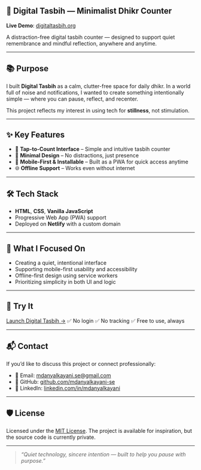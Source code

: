 ## 🌙 Digital Tasbih — Minimalist Dhikr Counter

**Live Demo**: [digitaltasbih.org](https://digitaltasbih.org)

A distraction-free digital tasbih counter — designed to support quiet remembrance and mindful reflection, anywhere and anytime.

---

## 📚 Purpose

I built **Digital Tasbih** as a calm, clutter-free space for daily dhikr.
In a world full of noise and notifications, I wanted to create something intentionally simple — where you can pause, reflect, and recenter.

This project reflects my interest in using tech for **stillness**, not stimulation.

---

## ✨ Key Features

* 🧮 **Tap-to-Count Interface** – Simple and intuitive tasbih counter
* 🌙 **Minimal Design** – No distractions, just presence
* 📱 **Mobile-First & Installable** – Built as a PWA for quick access anytime
* 🌐 **Offline Support** – Works even without internet

---

## 🛠️ Tech Stack

* **HTML**, **CSS**, **Vanilla JavaScript**
* Progressive Web App (PWA) support
* Deployed on **Netlify** with a custom domain

---

## 🧠 What I Focused On

* Creating a quiet, intentional interface
* Supporting mobile-first usability and accessibility
* Offline-first design using service workers
* Prioritizing simplicity in both UI and logic

---

## 🚀 Try It

[Launch Digital Tasbih →](https://digitaltasbih.org)
✅ No login
✅ No tracking
✅ Free to use, always

---

## 📬 Contact

If you’d like to discuss this project or connect professionally:

* 📧 Email: [mdanyalkayani.se@gmail.com](mailto:mdanyalkayani.se@gmail.com)
* 🐙 GitHub: [github.com/mdanyalkayani-se](https://github.com/mdanyalkayani-se)
* 💼 LinkedIn: [linkedin.com/in/mdanyalkayani](https://linkedin.com/in/mdanyalkayani)

---

## 🛡️ License

Licensed under the [MIT License](https://opensource.org/licenses/MIT).
The project is available for inspiration, but the source code is currently private.

---

> *“Quiet technology, sincere intention — built to help you pause with purpose.”*
